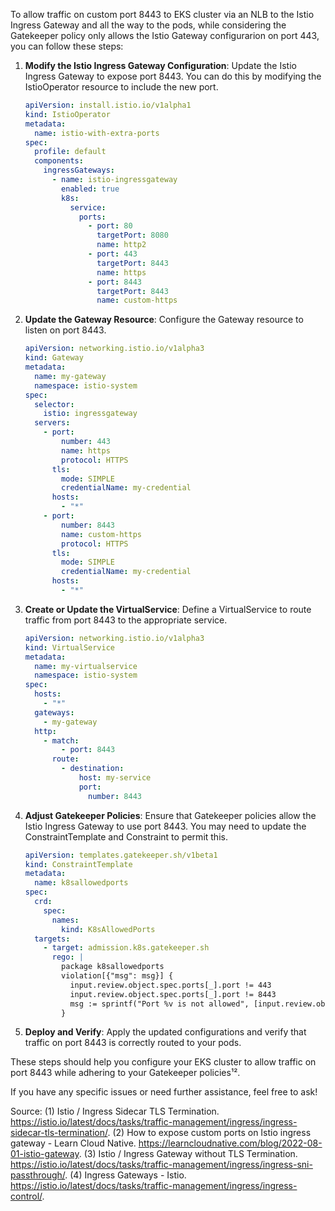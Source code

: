 To allow traffic on custom port 8443 to EKS cluster via an NLB to the Istio Ingress Gateway and all the way to the pods, while considering the Gatekeeper policy only allows the Istio Gateway configurarion on port 443, you can follow these steps:

1. **Modify the Istio Ingress Gateway Configuration**:
   Update the Istio Ingress Gateway to expose port 8443. You can do this by modifying the IstioOperator resource to include the new port.

   ```yaml
   apiVersion: install.istio.io/v1alpha1
   kind: IstioOperator
   metadata:
     name: istio-with-extra-ports
   spec:
     profile: default
     components:
       ingressGateways:
         - name: istio-ingressgateway
           enabled: true
           k8s:
             service:
               ports:
                 - port: 80
                   targetPort: 8080
                   name: http2
                 - port: 443
                   targetPort: 8443
                   name: https
                 - port: 8443
                   targetPort: 8443
                   name: custom-https
   ```

2. **Update the Gateway Resource**:
   Configure the Gateway resource to listen on port 8443.

   ```yaml
   apiVersion: networking.istio.io/v1alpha3
   kind: Gateway
   metadata:
     name: my-gateway
     namespace: istio-system
   spec:
     selector:
       istio: ingressgateway
     servers:
       - port:
           number: 443
           name: https
           protocol: HTTPS
         tls:
           mode: SIMPLE
           credentialName: my-credential
         hosts:
           - "*"
       - port:
           number: 8443
           name: custom-https
           protocol: HTTPS
         tls:
           mode: SIMPLE
           credentialName: my-credential
         hosts:
           - "*"
   ```

3. **Create or Update the VirtualService**:
   Define a VirtualService to route traffic from port 8443 to the appropriate service.

   ```yaml
   apiVersion: networking.istio.io/v1alpha3
   kind: VirtualService
   metadata:
     name: my-virtualservice
     namespace: istio-system
   spec:
     hosts:
       - "*"
     gateways:
       - my-gateway
     http:
       - match:
           - port: 8443
         route:
           - destination:
               host: my-service
               port:
                 number: 8443
   ```

4. **Adjust Gatekeeper Policies**:
   Ensure that Gatekeeper policies allow the Istio Ingress Gateway to use port 8443. You may need to update the ConstraintTemplate and Constraint to permit this.

   ```yaml
   apiVersion: templates.gatekeeper.sh/v1beta1
   kind: ConstraintTemplate
   metadata:
     name: k8sallowedports
   spec:
     crd:
       spec:
         names:
           kind: K8sAllowedPorts
     targets:
       - target: admission.k8s.gatekeeper.sh
         rego: |
           package k8sallowedports
           violation[{"msg": msg}] {
             input.review.object.spec.ports[_].port != 443
             input.review.object.spec.ports[_].port != 8443
             msg := sprintf("Port %v is not allowed", [input.review.object.spec.ports[_].port])
           }
   ```

5. **Deploy and Verify**:
   Apply the updated configurations and verify that traffic on port 8443 is correctly routed to your pods.

These steps should help you configure your EKS cluster to allow traffic on port 8443 while adhering to your Gatekeeper policies¹².

If you have any specific issues or need further assistance, feel free to ask!

Source: 
(1) Istio / Ingress Sidecar TLS Termination. https://istio.io/latest/docs/tasks/traffic-management/ingress/ingress-sidecar-tls-termination/.
(2) How to expose custom ports on Istio ingress gateway - Learn Cloud Native. https://learncloudnative.com/blog/2022-08-01-istio-gateway.
(3) Istio / Ingress Gateway without TLS Termination. https://istio.io/latest/docs/tasks/traffic-management/ingress/ingress-sni-passthrough/.
(4) Ingress Gateways - Istio. https://istio.io/latest/docs/tasks/traffic-management/ingress/ingress-control/.